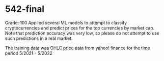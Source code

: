 # 542-final
Grade: 100
Applied several ML models to attempt to classify cryptocurrencies and predict prices for the top currencies by market cap. Note that prediction accuracy was very low, so please do not attempt to use such predictions in a real market.

The training data was OHLC price data from yahoo! finance for the time period 5/2021 - 5/2022
